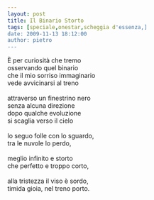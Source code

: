 ```yaml
---
layout: post
title: Il Binario Storto
tags: [speciale,onestar,scheggia d'essenza,]
date: 2009-11-13 18:12:00
author: pietro
---
```

È per curiosità che tremo<br/>osservando quel binario<br/>che il mio sorriso immaginario<br/>vede avvicinarsi al treno<br/><br/>attraverso un finestrino nero<br/>senza alcuna direzione<br/>dopo qualche evoluzione<br/>si scaglia verso il cielo<br/><br/>lo seguo folle con lo sguardo,<br/>tra le nuvole lo perdo,<br/><br/>meglio infinito e storto<br/>che perfetto e troppo corto,<br/><br/>alla tristezza il viso è sordo,<br/>timida gioia, nel treno porto.

